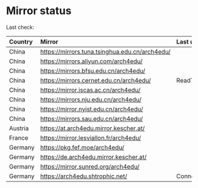 <script src="./time.js"></script>
# Mirror status
Last check: <script type="text/javascript">localize(1759339249.114768);</script>

|Country|Mirror|Last update|
|:------|:-----|:----------|
|China|https://mirrors.tuna.tsinghua.edu.cn/arch4edu/|<script type="text/javascript">localize(1759301264);</script>|
|China|https://mirrors.aliyun.com/arch4edu/|<script type="text/javascript">localize(1759301264);</script>|
|China|https://mirrors.bfsu.edu.cn/arch4edu/|<script type="text/javascript">localize(1759301264);</script>|
|China|https://mirrors.cernet.edu.cn/arch4edu/|ReadTimeout|
|China|https://mirror.iscas.ac.cn/arch4edu/|<script type="text/javascript">localize(1759301264);</script>|
|China|https://mirrors.nju.edu.cn/arch4edu/|<script type="text/javascript">localize(1759257716);</script>|
|China|https://mirror.nyist.edu.cn/arch4edu/|<script type="text/javascript">localize(1759301264);</script>|
|China|https://mirrors.sau.edu.cn/arch4edu/|<script type="text/javascript">localize(1756795646);</script>|
|Austria|https://at.arch4edu.mirror.kescher.at/|<script type="text/javascript">localize(1756104457);</script>|
|France|https://mirror.lesviallon.fr/arch4edu/|<script type="text/javascript">localize(1756709288);</script>|
|Germany|https://pkg.fef.moe/arch4edu/|<script type="text/javascript">localize(1756104457);</script>|
|Germany|https://de.arch4edu.mirror.kescher.at/|<script type="text/javascript">localize(1756104457);</script>|
|Germany|https://mirror.sunred.org/arch4edu/|<script type="text/javascript">localize(1759301264);</script>|
|Germany|https://arch4edu.shtrophic.net/|ConnectionError|

<script src="./tablefilter/tablefilter.js"></script>
<script src="./table.js"></script>